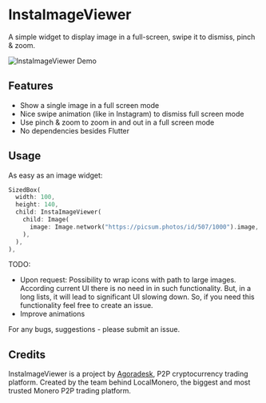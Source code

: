 # InstaImageViewer

A simple widget to display image in a full-screen, swipe it to dismiss, pinch & zoom.

![InstaImageViewer Demo](https://github.com/AgoraDesk-LocalMonero/insta-image-viewer/blob/main/example/example_images/insta-mage-viewer-example.gif?raw=true "InstaImageViewer Demo")

## Features

* Show a single image in a full screen mode
* Nice swipe animation (like in Instagram) to dismiss full screen mode
* Use pinch & zoom to zoom in and out in a full screen mode
* No dependencies besides Flutter

## Usage

As easy as an image widget:

```dart
SizedBox(
  width: 100,
  height: 140,
  child: InstaImageViewer(
    child: Image(
      image: Image.network("https://picsum.photos/id/507/1000").image,
    ),
  ),
),
```

TODO:
* Upon request: Possibility to wrap icons with path to large images. According current UI there is no
need in in such functionality. But, in a long lists, it will lead to significant UI slowing down.
So, if you need this functionality feel free to create an issue.
* Improve animations

For any bugs, suggestions - please submit an issue.

## Credits

InstaImageViewer is a project by [Agoradesk](https://github.com/AgoraDesk-LocalMonero/agoradesk-app-foss),
P2P cryptocurrency trading platform.
Created by the team behind LocalMonero, the biggest and most trusted Monero P2P trading platform.